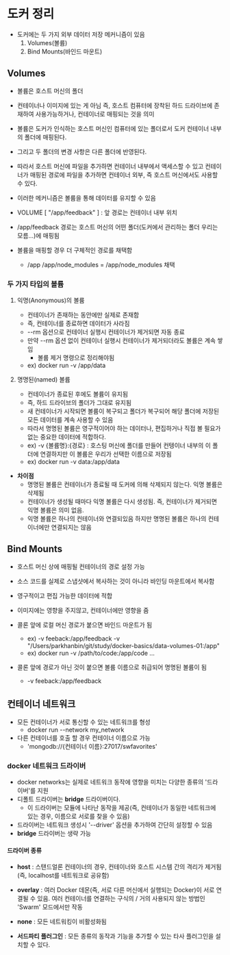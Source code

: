 # 도커 정리

* 도커에는 두 가지 외부 데이터 저장 메커니즘이 있음
    1. Volumes(볼륨)
    2. Bind Mounts(바인드 마운트)

## Volumes

* 볼륨은 호스트 머신의 폴더
* 컨테이너나 이미지에 있는 게 아님 즉, 호스트 컴퓨터에 장착된 하드 드라이브에 존재하여 사용가능하거나, 컨테이너로 매핑되는 것을 의미
* 볼륨은 도커가 인식하는 호스트 머신인 컴퓨터에 있는 폴더로서 도커 컨테이너 내부의 폴더에 매핑된다.
* 그리고 두 폴더의 변경 사항은 다른 폴더에 반영된다.
* 따라서 호스트 머신에 파일을 추가하면 컨테이너 내부에서 액세스할 수 있고 컨테이너가 매핑된 경로에 파일을 추가하면 컨테이너 외부, 즉 호스트 머신에서도 사용할 수 있다.

* 이러한 메커니즘은 볼륨을 통해 데이터를 유지할 수 있음

* VOLUME [ "/app/feedback" ] : 앞 경로는 컨테이너 내부 위치
* /app/feedback 경로는 호스트 머신의 어떤 폴더(도커에서 관리하는 폴더 우리는 모름...)에 매핑됨

* 볼륨을 매핑할 경우 더 구체적인 경로를 채택함
    * /app  /app/node_modules = /app/node_modules 채택

### 두 가지 타입의 볼륨

1. 익명(Anonymous)의 볼륨
    * 컨테이너가 존재하는 동안에만 실제로 존재함
    * 즉, 컨테이너를 종료하면 데이터가 사라짐
    * --rm 옵션으로 컨테이너 실행시 컨테이너가 제거되면 자동 종료
    * 만약 --rm 옵션 없이 컨테이너 실행시 컨테이너가 제거되더라도 볼륨은 계속 쌓임
        * 볼륨 제거 명령으로 정리해야됨
    * ex) docker run -v /app/data

2. 명명된(named) 볼륨
    * 컨테이너가 종료된 후에도 볼륨이 유지됨
    * 즉, 하드 드라이브의 폴더가 그대로 유지됨
    * 새 컨테이너가 시작되면 볼륨이 복구되고 폴더가 복구되어 해당 폴더에 저장된 모든 데이터를 계속 사용할 수 있음
    * 따라서 명명된 볼륨은 영구적이어야 하는 데이터나, 편집하거나 직접 볼 필요가 없는 중요한 데이터에 적합하다.
    * ex) -v {볼륨명}:{경로} : 호스팅 머신에 폴더를 만들어 컨텡이너 내부의 이 폴더에 연결하지만 이 볼륨은 우리가 선택한 이름으로 저장됨
    * ex) docker run -v data:/app/data

* **차이점**
    * 명명된 볼륨은 컨테이너가 종료될 때 도커에 의해 삭제되지 않는다. 익명 볼륨은 삭제됨
    * 컨테이너가 생성될 때마다 익명 볼륨은 다시 생성됨. 즉, 컨테이너가 제거되면 익명 볼륨은 의미 없음.
    * 익명 볼륨은 하나의 컨테이너와 연결되있음 하지만 명명된 볼륨은 하나의 컨테이너에만 연결되지는 않음


## Bind Mounts

* 호스트 머신 상에 매핑될 컨테이너의 경로 설정 가능
* 소스 코드를 실제로 스냅샷에서 복사하는 것이 아니라 바인딩 마운트에서 복사함
* 영구적이고 편집 가능한 데이터에 적합
* 이미지에는 영향을 주지않고, 컨테이너에만 영향을 줌

* 콜론 앞에 로컬 머신 경로가 붙으면 바인드 마운트가 됨
    * ex) -v feeback:/app/feedback -v "/Users/parkhanbin/git/study/docker-basics/data-volumes-01:/app"
    * ex) docker run -v /path/to/code:/app/code ...

* 콜론 앞에 경로가 아닌 것이 붙으면 볼륨 이름으로 취급되어 명명된 볼륨이 됨
    * -v feeback:/app/feedback


## 컨테이너 네트워크

* 모든 컨테이너가 서로 통신할 수 있는 네트워크를 형성
    * docker run --network my_network
* 다른 컨테이너를 호출 할 경우 컨테이너 이름으로 가능
    * 'mongodb://{컨테이너 이름}:27017/swfavorites'

### docker 네트워크 드라이버

* docker networks는 실제로 네트워크 동작에 영향을 미치는 다양한 종류의 '드라이버'를 지원
* 디폴트 드라이버는 **bridge** 드라이버이다.
    * 이 드라이버는 모듈에 나타난 동작을 제공(즉, 컨테이너가 동일한 네트워크에 있는 경우, 이름으로 서로를 찾을 수 있음)
* 드라이버는 네트워크 생성시 '--driver' 옵션을 추가하여 간단히 설정할 수 있음
* **bridge** 드라이버는 생략 가능


#### 드라이버 종류

* **host** : 스탠드얼론 컨테이너의 경우, 컨테이너와 호스트 시스템 간의 격리가 제거됨(즉, localhost를 네트워크로 공유함)

* **overlay** : 여러 Docker 데몬(즉, 서로 다른 머신에서 실행되는 Docker)이
서로 연결될 수 있음. 여러 컨테이너를 연결하는 구식의 / 거의 사용되지 않는 방법인 'Swarm' 모드에서만 작동

* **none** : 모든 네트워킹이 비활성화됨

* **서드파티 플러그인** : 모든 종류의 동작과 기능을 추가할 수 있는 타사 플러그인을 설치할 수 있다.

